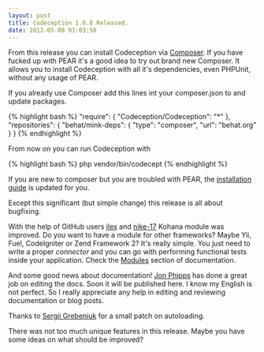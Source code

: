 ```yaml
---
layout: post
title: Codeception 1.0.8 Released.
date: 2012-05-08 01:03:50
---
```


From this release you can install Codeception via [Composer](http://getcomposer.org/). If you have fucked up with PEAR it's a good idea to try out brand new Composer.
It allows you to install Codeception with all it's dependencies, even PHPUnit, without any usage of PEAR. 

If you already use Composer add this lines int your composer.json to and update packages.

{% highlight bash %}
    "require": {
        "Codeception/Codeception": "*"
    },
    "repositories": {
        "behat/mink-deps": {
            "type": "composer",
            "url":  "behat.org"
        }
    }
{% endhighlight %}

From now on you can run Codeception with

{% highlight bash %}
php vendor/bin/codecept
{% endhighlight %}

If you are new to composer but you are troubled with PEAR, the [installation guide](http://codeception.com/install) is updated for you.

Except this significant (but simple change) this release is all about bugfixing. 

With the help of GitHub users [ilex](https://github.com/ilex) and [nike-17](https://github.com/nike-17) Kohana module was improved. 
Do you want to have a module for other frameworks? Maybe Yii, Fuel, CodeIgniter or Zend Framework 2? It's really simple. You just need to write a proper _connector_ and you can go with performing functional tests inside your application. Check the [Modules](http://codeception.com/docs/03-Modules) section of documentation.

And some good news about documentation! [Jon Phipps](https://github.com/jonphipps) has done a great job on editing the docs. Soon it will be published here. I know my English is not perfect. So I really appreciate any help in editing and reviewing documentation or blog posts.

Thanks to [Sergii Grebeniuk](https://github.com/delmot) for a small patch on autoloading.

There was not too much unique features in this release. Maybe you have some ideas on what should be improved?